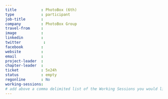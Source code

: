 ```yaml
---
title           : PhotoBox (6th)
type            : participant
job-title       :
company         : PhotoBox Group
travel-from     :
image           :
linkedin        :
twitter          :
facebook        :
website         :
email           :
project-leader  :
chapter-leader  :
ticket          : 5x24h
status          : empty
regonline       : No
working-sessions:
# add above a comma delimited list of the Working Sessions you would like to attend (use the session's title)
---
```


<!-- put more details about participant here -->
